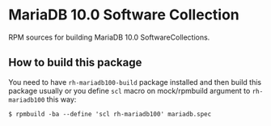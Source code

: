 MariaDB 10.0 Software Collection
===============================

RPM sources for building MariaDB 10.0 SoftwareCollections.


How to build this package
-------------------------

You need to have `rh-mariadb100-build` package installed and then build this
package usually or you define `scl` macro on mock/rpmbuild argument to
`rh-mariadb100` this way:

    $ rpmbuild -ba --define 'scl rh-mariadb100' mariadb.spec


